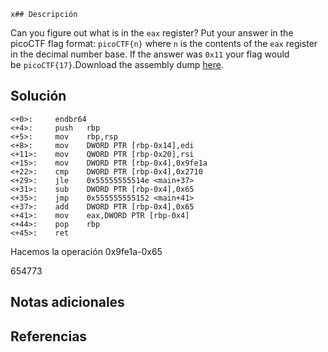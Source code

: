 	x## Descripción
Can you figure out what is in the `eax` register? Put your answer in the picoCTF flag format: `picoCTF{n}` where `n` is the contents of the `eax` register in the decimal number base. If the answer was `0x11` your flag would be `picoCTF{17}`.Download the assembly dump [here](https://artifacts.picoctf.net/c/511/disassembler-dump0_d.txt).
## Solución
	<+0>:     endbr64 
	<+4>:     push   rbp
	<+5>:     mov    rbp,rsp
	<+8>:     mov    DWORD PTR [rbp-0x14],edi
	<+11>:    mov    QWORD PTR [rbp-0x20],rsi
	<+15>:    mov    DWORD PTR [rbp-0x4],0x9fe1a
	<+22>:    cmp    DWORD PTR [rbp-0x4],0x2710
	<+29>:    jle    0x55555555514e <main+37>
	<+31>:    sub    DWORD PTR [rbp-0x4],0x65
	<+35>:    jmp    0x555555555152 <main+41>
	<+37>:    add    DWORD PTR [rbp-0x4],0x65
	<+41>:    mov    eax,DWORD PTR [rbp-0x4]
	<+44>:    pop    rbp
	<+45>:    ret

Hacemos la operación
0x9fe1a-0x65

654773
## Notas adicionales

## Referencias
